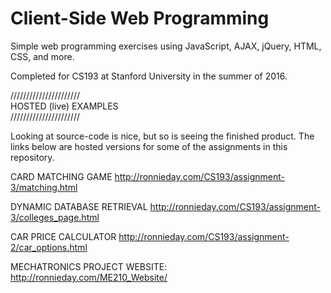 # Client-Side Web Programming

Simple web programming exercises using JavaScript, AJAX, jQuery, 
HTML, CSS, and more.

Completed for CS193 at Stanford University in the summer of 2016.

//////////////////////    
HOSTED (live) EXAMPLES   
//////////////////////    

Looking at source-code is nice, but so is seeing the finished
product.  The links below are hosted versions for some of the 
assignments in this repository.

CARD MATCHING GAME
http://ronnieday.com/CS193/assignment-3/matching.html

DYNAMIC DATABASE RETRIEVAL
http://ronnieday.com/CS193/assignment-3/colleges_page.html

CAR PRICE CALCULATOR
http://ronnieday.com/CS193/assignment-2/car_options.html

MECHATRONICS PROJECT WEBSITE:
http://ronnieday.com/ME210_Website/

